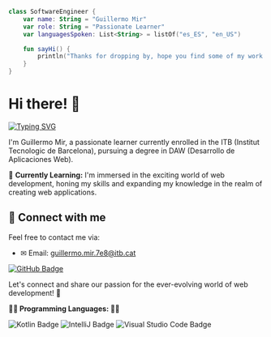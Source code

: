 

```kotlin
class SoftwareEngineer {
    var name: String = "Guillermo Mir"
    var role: String = "Passionate Learner"
    var languagesSpoken: List<String> = listOf("es_ES", "en_US")

    fun sayHi() {
        println("Thanks for dropping by, hope you find some of my work interesting.")
    }
}
```
# Hi there! 👋
[![Typing SVG](https://readme-typing-svg.demolab.com/?lines=Hola%20aquest%20és%20el%20meu%20perfil)](https://git.io/typing-svg)

I'm Guillermo Mir, a passionate learner currently enrolled in the ITB (Institut Tecnologic de Barcelona), pursuing a degree in DAW (Desarrollo de Aplicaciones Web).

🌱 **Currently Learning:**
I'm immersed in the exciting world of web development, honing my skills and expanding my knowledge in the realm of creating web applications.

## 📧 Connect with me

Feel free to contact me via:
- ✉ Email: [guillermo.mir.7e8@itb.cat](mailto:guillermo.mir.7e8@itb.cat)


[![GitHub Badge](https://img.shields.io/badge/github-%2324292e.svg?&style=for-the-badge&logo=github&logoColor=white)](https://github.com/Guillermo-Mir)





Let's connect and share our passion for the ever-evolving world of web development! 🚀


**👨‍💻 Programming Languages: 👨‍💻**

![Kotlin Badge](https://img.shields.io/badge/Kotlin-0095D5?&style=for-the-badge&logo=kotlin&logoColor=white)
![IntelliJ Badge](https://img.shields.io/badge/IntelliJ_IDEA-000000.svg?style=for-the-badge&logo=intellij-idea&logoColor=white)
![Visual Studio Code Badge](https://img.shields.io/badge/Visual_Studio_Code-0078D4?style=for-the-badge&logo=visual%20studio%20code&logoColor=white)





